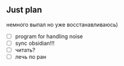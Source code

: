 ## Just plan
немного выпал но уже восстанавливаюсь)
- [ ] program for handling noise
- [ ] sync obsidian!!!
- [ ] читать?
- [ ] лечь по ран
